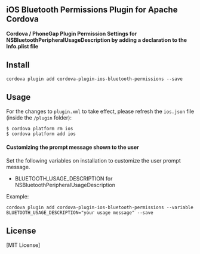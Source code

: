 ## iOS Bluetooth Permissions Plugin for Apache Cordova

**Cordova / PhoneGap Plugin Permission Settings for NSBluetoothPeripheralUsageDescription by adding a declaration to the Info.plist file**

## Install

```
cordova plugin add cordova-plugin-ios-bluetooth-permissions --save
```

## Usage

For the changes to `plugin.xml` to take effect, please refresh the `ios.json` file (inside the `/plugin` folder):
```
$ cordova platform rm ios
$ cordova platform add ios
```

#### Customizing the prompt message shown to the user

Set the following variables on installation to customize the user prompt message.

- BLUETOOTH_USAGE_DESCRIPTION for NSBluetoothPeripheralUsageDescription

Example:
```
cordova plugin add cordova-plugin-ios-bluetooth-permissions --variable BLUETOOTH_USAGE_DESCRIPTION="your usage message" --save
```

## License

[MIT License]

